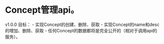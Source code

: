 # Concept管理api。
v1.0.0
目标：
	- 实现Concept的创建、删除、获取
	- 实现Concept的name和desc的增加、删除、获取
	- 任何Concept的数据都将是完全公开的（相对于调用api的服务）。